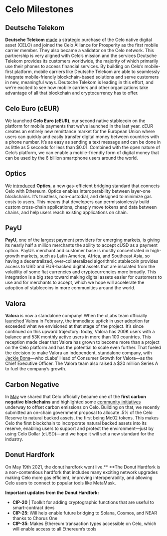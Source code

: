 # Celo Milestones

## Deutsche Telekom

**Deutsche Telekom** [made](https://medium.com/celoorg/deutsche-telekom-joins-celo-ecosystem-as-the-first-mobile-carrier-amid-launch-of-ceur-stablecoin-2b79aae38540) a strategic purchase of the Celo native digital asset (CELO) and joined the Celo Alliance for Prosperity as the first mobile carrier member. They also became a validator on the Celo network. This partnership is very aligned with Celo’s mission and the services Deutsche Telekom provides its customers worldwide, the majority of which primarily use their phones to access financial services. By building on Celo’s mobile-first platform, mobile carriers like Deutsche Telekom are able to seamlessly integrate mobile-friendly blockchain-based solutions and serve customers in new, meaningful ways. Deutsche Telekom is leading in this effort, and we’re excited to see how mobile carriers and other organizations take advantage of all that blockchain and cryptocurrency has to offer. 

## Celo Euro (cEUR)

We launched **Celo Euro (cEUR)**, our second native stablecoin on the platform for mobile payments that we’ve launched in the last year. cEUR creates an entirely new remittance market for the European Union where users can quickly and easily transfer digital money between countries with a phone number. It’s as easy as sending a text message and can be done in as little as 5 seconds for less than $0.01. Combined with the open nature of Celo’s platform, we can enable a mobile-friendly form of digital money that can be used by the 6 billion smartphone users around the world. 

## Optics

We [introduced](https://medium.com/celoorg/announcing-optics-a-gas-efficient-interoperability-standard-for-cross-chain-communication-e597163b2) **Optics**, a new gas-efficient bridging standard that connects Celo with Ethereum. Optics enables interoperability between layer-one blockchains. It’s trustless, non-custodial, and designed to minimize gas costs to users. This means that developers can permissionlessly build custom cross-chain applications, cheaply move tokens and data between chains, and help users reach existing applications on chain.

## PayU

**PayU**, one of the largest payment providers for emerging markets, [is giving](https://medium.com/celoorg/payu-now-enables-major-online-marketplaces-retailers-and-other-merchants-to-accept-cusd-ecdefda1e07f) its nearly half a million merchants the ability to accept cUSD as a payment option. PayU’s merchant and customer base is mostly concentrated in high-growth markets, such as Latin America, Africa, and Southeast Asia, so having a decentralized, over-collateralized algorithmic stablecoin provides access to USD and EUR-backed digital assets that are insulated from the volatility of some fiat currencies and cryptocurrencies more broadly. This integration is a big step toward making digital assets easier for customers to use and for merchants to accept, which we hope will accelerate the adoption of stablecoins in more communities around the world.

## Valora

**Valora** is now a standalone company! When the cLabs team officially [launched](https://medium.com/celoorg/introducing-valora-98e6c59bb5c5) Valora in February, the immediate uptick in user adoption far exceeded what we envisioned at that stage of the project. It’s since continued on this upward trajectory: today, Valora has 200K users with a balance and 53K monthly active users in more than 100 countries. This reception made clear that Valora has grown to become more than a project on the Celo platform and has the potential to scale even further. That fueled the decision to make Valora an independent, standalone company, with [Jackie Bona](https://www.linkedin.com/in/jackiebona/)—who cLabs’ Head of Consumer Growth for Valora—as the Chief Executive Officer. The Valora team also raised a $20 million Series A to fuel the company’s growth.

## Carbon Negative

In [May](https://medium.com/celoorg/a-carbon-negative-blockchain-its-here-and-it-s-celo-60228de36490) we shared that Celo officially became one of the **first carbon negative blockchains** and highlighted some [community initiatives](https://projectwren.com/projects/community-tree-planting) underway to offset carbon emissions on Celo. Building on that, we recently submitted an on-chain government proposal to allocate .5% of the Celo Reserve to natural backed assets, the first being Mc02 tokens. This makes Celo the first blockchain to incorporate natural backed assets into its reserve, enabling users to support and protect the environment—just by using Celo Dollar (cUSD)—and we hope it will set a new standard for the industry. 

## Donut Hardfork

On May 19th 2021, the donut hardfork went live.** **The Donut Hardfork is a non-contentious hardfork that includes many exciting network upgrades making Celo more gas efficient, improving interoperability, and allowing Celo users to connect to popular tools like MetaMask.

**Important updates from the Donut Hardfork:**

* **CIP-20** | Toolkit for adding cryptographic functions that are useful to smart-contract devs 
* **CIP-25**: Will help enable future bridging to Solana, Cosmos, and NEAR thanks to Chorus One
* **CIP-35**: Makes Ethereum transaction types accessible on Celo, which will enable access to all Ethereum’s tools 